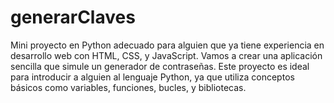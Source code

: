 # generarClaves
Mini proyecto en Python adecuado para alguien que ya tiene experiencia en desarrollo web con HTML, CSS, y JavaScript. Vamos a crear una aplicación sencilla que simule un generador de contraseñas. Este proyecto es ideal para introducir a alguien al lenguaje Python, ya que utiliza conceptos básicos como variables, funciones, bucles, y bibliotecas.

